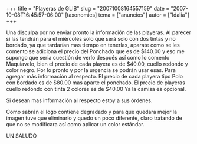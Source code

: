 +++
title = "Playeras de GLIB"
slug = "20071008164557159"
date = "2007-10-08T16:45:57-06:00"
[taxonomies]
tema = ["anuncios"]
autor = ["Idalia"]
+++

Una disculpa por no enviar pronto la información de las playeras. Al
parecer si las tendrán para el miércoles solo que será solo con dos
tintas y no bordado, ya que tardarían mas tiempo en tenerlas, aparate
como se les comento se adiciona el precio del Ponchado que es de $140.00
y eso me supongo que seria cuestión de verlo después así como lo comento
Maquiavelo, bien el precio de cada playera es de $40.00, cuello redondo
y color negro. Por lo pronto y por la urgencia se podrán usar esas. Para
agregar más información al respecto. El precio de cada playera tipo Polo
con bordado es de $80.00 mas aparte el ponchado. El precio de playeras
cuello redondo con tinta 2 colores es de $40.00 Ya la camisa es
opcional.

Si desean mas información al respecto estoy a sus órdenes.

Como sabrán el logo contiene degradado y para que quedara mejor la
imagen tuve que eliminarlo y quedo un poco diferente, claro tratando de
que no se modificara así como aplicar un color estándar.

UN SALUDO

